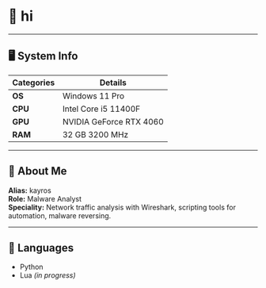 # 👋 hi
---

## 🖥️ System Info

| Categories | Details                          |
|------------|----------------------------------|
| **OS**     | Windows 11 Pro                   |
| **CPU**    | Intel Core i5 11400F             |
| **GPU**    | NVIDIA GeForce RTX 4060          |
| **RAM**    | 32 GB 3200 MHz                   |

---

## 👤 About Me

**Alias:** kayros  
**Role:** Malware Analyst  
**Speciality:** Network traffic analysis with Wireshark, scripting tools for automation, malware reversing.

---

## 🧠 Languages

- Python  
- Lua *(in progress)*
